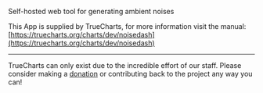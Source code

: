Self-hosted web tool for generating ambient noises

This App is supplied by TrueCharts, for more information visit the manual: [https://truecharts.org/charts/dev/noisedash](https://truecharts.org/charts/dev/noisedash)

---

TrueCharts can only exist due to the incredible effort of our staff.
Please consider making a [donation](https://truecharts.org/sponsor) or contributing back to the project any way you can!
